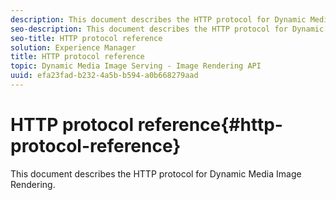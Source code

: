 ```yaml
---
description: This document describes the HTTP protocol for Dynamic Media Image Rendering.
seo-description: This document describes the HTTP protocol for Dynamic Media Image Rendering.
seo-title: HTTP protocol reference
solution: Experience Manager
title: HTTP protocol reference
topic: Dynamic Media Image Serving - Image Rendering API
uuid: efa23fad-b232-4a5b-b594-a0b668279aad
---
```


# HTTP protocol reference{#http-protocol-reference}

This document describes the HTTP protocol for Dynamic Media Image Rendering.

